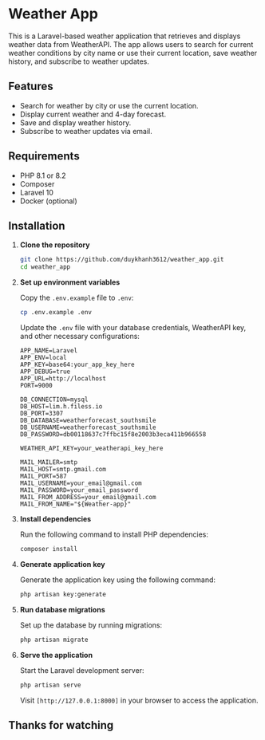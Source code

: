 # Weather App

This is a Laravel-based weather application that retrieves and displays weather data from WeatherAPI. The app allows users to search for current weather conditions by city name or use their current location, save weather history, and subscribe to weather updates.

## Features

- Search for weather by city or use the current location.
- Display current weather and 4-day forecast.
- Save and display weather history.
- Subscribe to weather updates via email.

## Requirements

- PHP 8.1 or 8.2
- Composer
- Laravel 10
- Docker (optional)

## Installation

1. **Clone the repository**

    ```bash
    git clone https://github.com/duykhanh3612/weather_app.git
    cd weather_app
    ```

2. **Set up environment variables**

    Copy the `.env.example` file to `.env`:

    ```bash
    cp .env.example .env
    ```

    Update the `.env` file with your database credentials, WeatherAPI key, and other necessary configurations:

    ```dotenv
    APP_NAME=Laravel
    APP_ENV=local
    APP_KEY=base64:your_app_key_here
    APP_DEBUG=true
    APP_URL=http://localhost
    PORT=9000

    DB_CONNECTION=mysql
    DB_HOST=lim.h.filess.io
    DB_PORT=3307
    DB_DATABASE=weatherforecast_southsmile
    DB_USERNAME=weatherforecast_southsmile
    DB_PASSWORD=db00118637c7ffbc15f8e2003b3eca411b966558

    WEATHER_API_KEY=your_weatherapi_key_here

    MAIL_MAILER=smtp
    MAIL_HOST=smtp.gmail.com
    MAIL_PORT=587
    MAIL_USERNAME=your_email@gmail.com
    MAIL_PASSWORD=your_email_password
    MAIL_FROM_ADDRESS=your_email@gmail.com
    MAIL_FROM_NAME="${Weather-app}"
    ```

3. **Install dependencies**

    Run the following command to install PHP dependencies:

    ```bash
    composer install
    ```

4. **Generate application key**

    Generate the application key using the following command:

    ```bash
    php artisan key:generate
    ```

5. **Run database migrations**

    Set up the database by running migrations:

    ```bash
    php artisan migrate
    ```

6. **Serve the application**

    Start the Laravel development server:

    ```bash
    php artisan serve
    ```

    Visit `[http://127.0.0.1:8000]` in your browser to access the application.

## Thanks for watching

